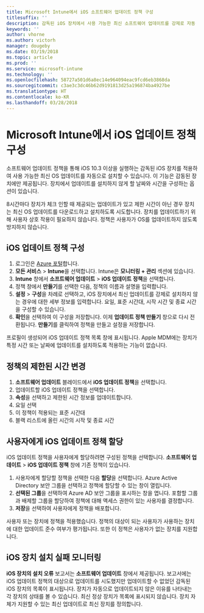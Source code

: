 ```yaml
---
title: Microsoft Intune에서 iOS 소프트웨어 업데이트 정책 구성
titlesuffix: ''
description: 감독된 iOS 장치에서 사용 가능한 최신 소프트웨어 업데이트를 강제로 자동 설치하기 위한 iOS의 업데이트 정책을 구성합니다.
keywords: ''
author: vhorne
ms.author: victorh
manager: dougeby
ms.date: 03/19/2018
ms.topic: article
ms.prod: ''
ms.service: microsoft-intune
ms.technology: ''
ms.openlocfilehash: 58727a501d6a8ec14e964094eac9fcd6eb3868da
ms.sourcegitcommit: c3ae3c3dc46b62d9191813d25a196874ba4927be
ms.translationtype: HT
ms.contentlocale: ko-KR
ms.lasthandoff: 03/28/2018
---
```

# <a name="configure-ios-update-policies-in-microsoft-intune"></a>Microsoft Intune에서 iOS 업데이트 정책 구성

소프트웨어 업데이트 정책을 통해 iOS 10.3 이상을 실행하는 감독된 iOS 장치를 적용하여 사용 가능한 최신 OS 업데이트를 자동으로 설치할 수 있습니다. 이 기능은 감동된 장치에만 제공됩니다. 장치에서 업데이트를 설치하지 않게 할 날짜와 시간을 구성하는 옵션이 있습니다. 

8시간마다 장치가 체크 인할 때 제공되는 업데이트가 있고 제한 시간이 아닌 경우 장치는 최신 OS 업데이트를 다운로드하고 설치하도록 시도합니다. 장치를 업데이트하기 위해 사용자 상호 작용이 필요하지 않습니다. 정책은 사용자가 OS를 업데이트하지 않도록 방지하지 않습니다.

## <a name="configure-the-ios-update-policy"></a>iOS 업데이트 정책 구성
1. 로그인은 [Azure 포털](https://portal.azure.com)합니다.
2. **모든 서비스** > **Intune**을 선택합니다. Intune은 **모니터링 + 관리** 섹션에 있습니다.
3. **Intune** 창에서 **소프트웨어 업데이트** > **iOS 업데이트 정책**을 선택합니다.
4. 정책 창에서 **만들기**를 선택한 다음, 정책의 이름과 설명을 입력합니다.
5. **설정** > **구성**을 차례로 선택하고, iOS 장치에서 최신 업데이트를 강제로 설치하지 않는 경우에 대한 세부 정보를 입력합니다. 요일, 표준 시간대, 시작 시간 및 종료 시간을 구성할 수 있습니다.
6. **확인**을 선택하여 이 구성을 저장합니다. 이제 **업데이트 정책 만들기** 창으로 다시 전환됩니다. **만들기**를 클릭하여 정책을 만들고 설정을 저장합니다.

프로필이 생성되어 iOS 업데이트 정책 목록 창에 표시됩니다. Apple MDM에는 장치가 특정 시간 또는 날짜에 업데이트를 설치하도록 적용하는 기능이 없습니다. 

## <a name="change-the-restricted-times-for-the-policy"></a>정책의 제한된 시간 변경

1.  **소프트웨어 업데이트** 블레이드에서 **iOS 업데이트 정책**을 선택합니다.
2.  업데이트할 iOS 업데이트 정책을 선택합니다.
3.  **속성**을 선택하고 제한된 시간 정보를 업데이트합니다.
4.  요일 선택
5.  이 정책이 적용되는 표준 시간대
6.  블랙 리스트에 올린 시간의 시작 및 종료 시간

## <a name="assign-an-ios-update-policy-to-users"></a>사용자에게 iOS 업데이트 정책 할당

iOS 업데이트 정책을 사용자에게 할당하려면 구성된 정책을 선택합니다. **소프트웨어 업데이트** > **iOS 업데이트 정책** 창에 기존 정책이 있습니다.

1. 사용자에게 할당할 정책을 선택한 다음 **할당**을 선택합니다. Azure Active Directory 보안 그룹을 선택하고 정책에 할당할 수 있는 창이 열립니다.
2. **선택된 그룹**을 선택하여 Azure AD 보안 그룹을 표시하는 창을 엽니다. 포함할 그룹과 배제할 그룹을 할당하여 정책에 대해 액세스 권한이 있는 사용자를 결정합니다.
3. **저장**을 선택하여 사용자에게 정책을 배포합니다.

사용자 또는 장치에 정책을 적용했습니다. 정책의 대상이 되는 사용자가 사용하는 장치에 대한 업데이트 준수 여부가 평가됩니다. 또한 이 정책은 사용자가 없는 장치를 지원합니다.

## <a name="monitor-ios-device-installation-failures"></a>iOS 장치 설치 실패 모니터링
<!-- 1352223 -->
**iOS 장치의 설치 오류** 보고서는 **소프트웨어 업데이트** 창에서 제공됩니다. 보고서에는 iOS 업데이트 정책의 대상으로 업데이트를 시도했지만 업데이트할 수 없었던 감독된 iOS 장치의 목록이 표시됩니다. 장치가 자동으로 업데이트되지 않은 이유를 나타내는 각 장치의 상태를 볼 수 있습니다. 최신 정상 장치가 목록에 표시되지 않습니다. 장치 자체가 지원할 수 있는 최신 업데이트로 최신 장치를 정의합니다.

